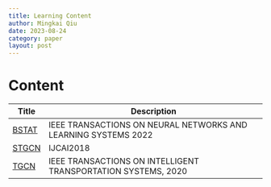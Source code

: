 ```yaml
---
title: Learning Content
author: Mingkai Qiu
date: 2023-08-24
category: paper
layout: post
---
```


# **Content**

| Title      | Description |
| ----------- | ----------- |
| [BSTAT](/content/2023-09-18-BSTAT.html)      | IEEE TRANSACTIONS ON NEURAL NETWORKS AND LEARNING SYSTEMS 2022       |
| [STGCN](/content/2023-09-19-STGCN.html)      | IJCAI2018|
| [TGCN](/content/2023-09-19-TGCN.html)      | IEEE TRANSACTIONS ON INTELLIGENT TRANSPORTATION SYSTEMS, 2020|

